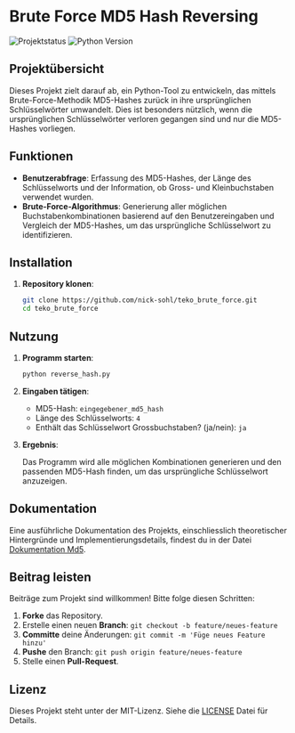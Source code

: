 # Brute Force MD5 Hash Reversing

![Projektstatus](https://img.shields.io/badge/status-finished-green)
![Python Version](https://img.shields.io/badge/python-3.8%2B-blue)

## Projektübersicht

Dieses Projekt zielt darauf ab, ein Python-Tool zu entwickeln, das mittels Brute-Force-Methodik MD5-Hashes zurück in ihre ursprünglichen Schlüsselwörter umwandelt. Dies ist besonders nützlich, wenn die ursprünglichen Schlüsselwörter verloren gegangen sind und nur die MD5-Hashes vorliegen.

## Funktionen

- **Benutzerabfrage**: Erfassung des MD5-Hashes, der Länge des Schlüsselworts und der Information, ob Gross- und Kleinbuchstaben verwendet wurden.
- **Brute-Force-Algorithmus**: Generierung aller möglichen Buchstabenkombinationen basierend auf den Benutzereingaben und Vergleich der MD5-Hashes, um das ursprüngliche Schlüsselwort zu identifizieren.

## Installation

1. **Repository klonen**:

    ```bash
    git clone https://github.com/nick-sohl/teko_brute_force.git
    cd teko_brute_force
    ```

## Nutzung

1. **Programm starten**:

    ```bash
    python reverse_hash.py
    ```

2. **Eingaben tätigen**:

    - MD5-Hash: `eingegebener_md5_hash`
    - Länge des Schlüsselworts: `4`
    - Enthält das Schlüsselwort Grossbuchstaben? (ja/nein): `ja`

3. **Ergebnis**:

    Das Programm wird alle möglichen Kombinationen generieren und den passenden MD5-Hash finden, um das ursprüngliche Schlüsselwort anzuzeigen.

## Dokumentation

Eine ausführliche Dokumentation des Projekts, einschliesslich theoretischer Hintergründe und Implementierungsdetails, findest du in der Datei [Dokumentation Md5](./docs/).

## Beitrag leisten

Beiträge zum Projekt sind willkommen! Bitte folge diesen Schritten:

1. **Forke** das Repository.
2. Erstelle einen neuen **Branch**: `git checkout -b feature/neues-feature`
3. **Committe** deine Änderungen: `git commit -m 'Füge neues Feature hinzu'`
4. **Pushe** den Branch: `git push origin feature/neues-feature`
5. Stelle einen **Pull-Request**.

## Lizenz

Dieses Projekt steht unter der MIT-Lizenz. Siehe die [LICENSE](LICENSE) Datei für Details.
